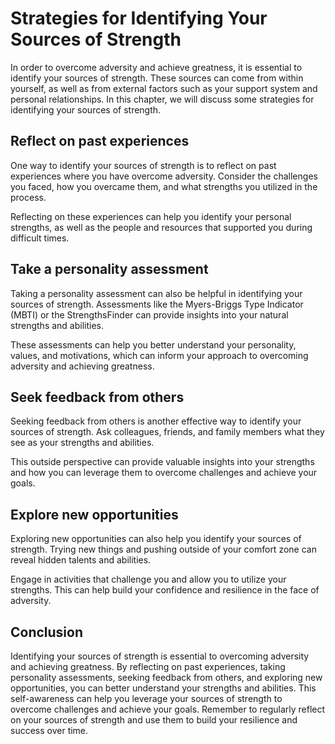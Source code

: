 Strategies for Identifying Your Sources of Strength
====================================================================================================

In order to overcome adversity and achieve greatness, it is essential to identify your sources of strength. These sources can come from within yourself, as well as from external factors such as your support system and personal relationships. In this chapter, we will discuss some strategies for identifying your sources of strength.

Reflect on past experiences
---------------------------

One way to identify your sources of strength is to reflect on past experiences where you have overcome adversity. Consider the challenges you faced, how you overcame them, and what strengths you utilized in the process.

Reflecting on these experiences can help you identify your personal strengths, as well as the people and resources that supported you during difficult times.

Take a personality assessment
-----------------------------

Taking a personality assessment can also be helpful in identifying your sources of strength. Assessments like the Myers-Briggs Type Indicator (MBTI) or the StrengthsFinder can provide insights into your natural strengths and abilities.

These assessments can help you better understand your personality, values, and motivations, which can inform your approach to overcoming adversity and achieving greatness.

Seek feedback from others
-------------------------

Seeking feedback from others is another effective way to identify your sources of strength. Ask colleagues, friends, and family members what they see as your strengths and abilities.

This outside perspective can provide valuable insights into your strengths and how you can leverage them to overcome challenges and achieve your goals.

Explore new opportunities
-------------------------

Exploring new opportunities can also help you identify your sources of strength. Trying new things and pushing outside of your comfort zone can reveal hidden talents and abilities.

Engage in activities that challenge you and allow you to utilize your strengths. This can help build your confidence and resilience in the face of adversity.

Conclusion
----------

Identifying your sources of strength is essential to overcoming adversity and achieving greatness. By reflecting on past experiences, taking personality assessments, seeking feedback from others, and exploring new opportunities, you can better understand your strengths and abilities. This self-awareness can help you leverage your sources of strength to overcome challenges and achieve your goals. Remember to regularly reflect on your sources of strength and use them to build your resilience and success over time.
